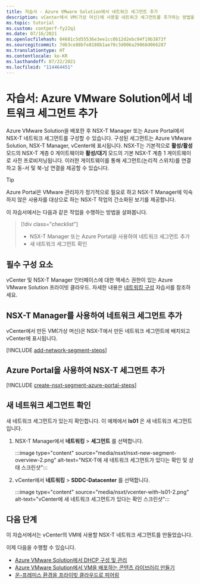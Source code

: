 ```yaml
---
title: 자습서 - Azure VMware Solution에서 네트워크 세그먼트 추가
description: vCenter에서 VM(가상 머신)에 사용할 네트워크 세그먼트를 추가하는 방법을 알아봅니다.
ms.topic: tutorial
ms.custom: contperf-fy22q1
ms.date: 07/16/2021
ms.openlocfilehash: 04681c5d55536e3ee1cc0b12d2ebc94f19b3873f
ms.sourcegitcommit: 7d63ce88bfe8188b1ae70c3d006a29068d066287
ms.translationtype: HT
ms.contentlocale: ko-KR
ms.lasthandoff: 07/22/2021
ms.locfileid: "114464451"
---
```

# <a name="tutorial-add-a-network-segment-in-azure-vmware-solution"></a>자습서: Azure VMware Solution에서 네트워크 세그먼트 추가 

Azure VMware Solution을 배포한 후 NSX-T Manager 또는 Azure Portal에서 NSX-T 네트워크 세그먼트를 구성할 수 있습니다.  구성된 세그먼트는 Azure VMware Solution, NSX-T Manager, vCenter에 표시됩니다.  NSX-T는 기본적으로 **활성/활성** 모드의 NSX-T 계층 0 게이트웨이와 **활성/대기** 모드의 기본 NSX-T 계층 1 게이트웨이로 사전 프로비저닝됩니다.  이러한 게이트웨이를 통해 세그먼트(논리적 스위치)를 연결하고 동-서 및 북-남 연결을 제공할 수 있습니다. 

>[!TIP]
>Azure Portal은 VMware 관리자가 정기적으로 필요로 하고 NSX-T Manager에 익숙하지 않은 사용자를 대상으로 하는 NSX-T 작업의 간소화된 보기를 제공합니다. 


이 자습서에서는 다음과 같은 작업을 수행하는 방법을 살펴봅니다.

> [!div class="checklist"]
> * NSX-T Manager 또는 Azure Portal을 사용하여 네트워크 세그먼트 추가
> * 새 네트워크 세그먼트 확인 

## <a name="prerequisites"></a>필수 구성 요소

vCenter 및 NSX-T Manager 인터페이스에 대한 액세스 권한이 있는 Azure VMware Solution 프라이빗 클라우드. 자세한 내용은 [네트워킹 구성](tutorial-configure-networking.md) 자습서를 참조하세요.

## <a name="use-nsx-t-manager-to-add-network-segment"></a>NSX-T Manager를 사용하여 네트워크 세그먼트 추가 

vCenter에서 만든 VM(가상 머신)은 NSX-T에서 만든 네트워크 세그먼트에 배치되고 vCenter에 표시됩니다.

[!INCLUDE [add-network-segment-steps](includes/add-network-segment-steps.md)]

## <a name="use-azure-portal-to-add-an-nsx-t-segment"></a>Azure Portal을 사용하여 NSX-T 세그먼트 추가

[!INCLUDE [create-nsxt-segment-azure-portal-steps](includes/create-nsxt-segment-azure-portal-steps.md)]


## <a name="verify-the-new-network-segment"></a>새 네트워크 세그먼트 확인

새 네트워크 세그먼트가 있는지 확인합니다. 이 예제에서 **ls01** 은 새 네트워크 세그먼트입니다.

1. NSX-T Manager에서 **네트워킹** > **세그먼트** 를 선택합니다. 

    :::image type="content" source="media/nsxt/nsxt-new-segment-overview-2.png" alt-text="NSX-T에 새 네트워크 세그먼트가 있다는 확인 및 상태 스크린샷":::

1. vCenter에서 **네트워킹** > **SDDC-Datacenter** 를 선택합니다.

    :::image type="content" source="media/nsxt/vcenter-with-ls01-2.png" alt-text="vCenter에 새 네트워크 세그먼트가 있다는 확인 스크린샷":::

## <a name="next-steps"></a>다음 단계

이 자습서에서는 vCenter의 VM에 사용할 NSX-T 네트워크 세그먼트를 만들었습니다. 

이제 다음을 수행할 수 있습니다. 

- [Azure VMware Solution에서 DHCP 구성 및 관리](configure-dhcp-azure-vmware-solution.md)
- [Azure VMware Solution에서 VM을 배포하는 콘텐츠 라이브러리 만들기](deploy-vm-content-library.md) 
- [온-프레미스 환경을 프라이빗 클라우드로 피어링](tutorial-expressroute-global-reach-private-cloud.md)


<!-- LINKS - external-->

<!-- LINKS - internal -->
